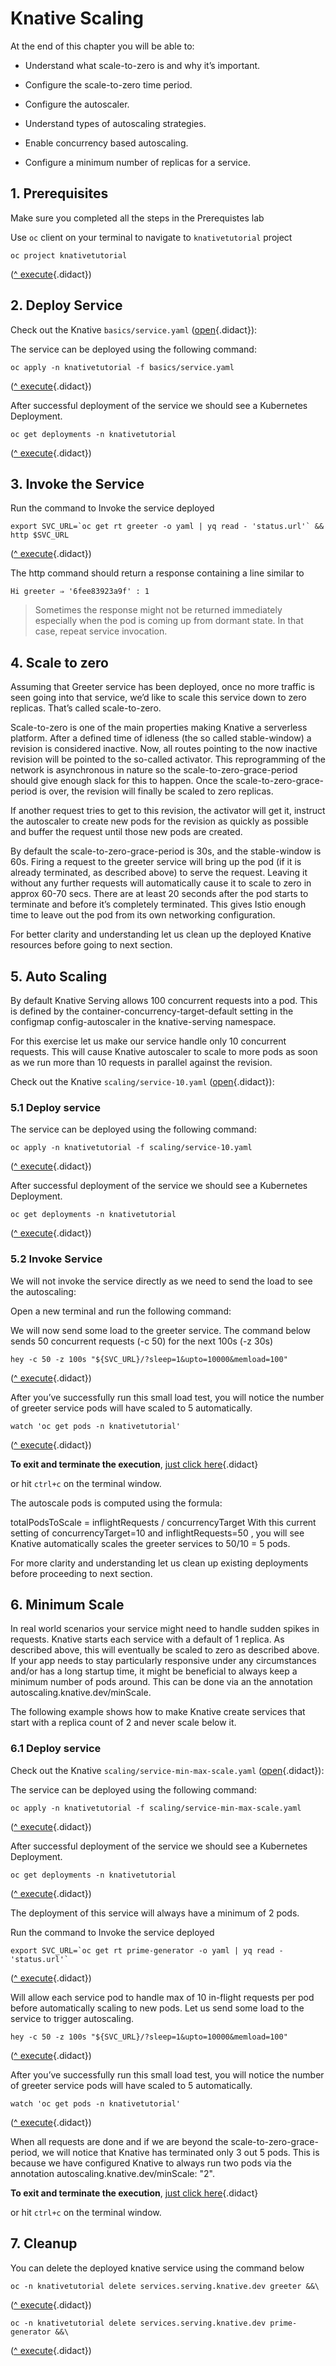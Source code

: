 # Knative Scaling 

At the end of this chapter you will be able to:

- Understand what scale-to-zero is and why it’s important.

- Configure the scale-to-zero time period.

- Configure the autoscaler.

- Understand types of autoscaling strategies.

- Enable concurrency based autoscaling.

- Configure a minimum number of replicas for a service.

## 1. Prerequisites

Make sure you completed all the steps in the Prerequistes lab

Use `oc` client on your terminal to navigate to `knativetutorial` project

```
oc project knativetutorial
```
([^ execute](didact://?commandId=vscode.didact.sendNamedTerminalAString&text=ocTerm$$oc%20project%20knativetutorial&completion=Run%20oc%20project%20command. "Opens a new terminal and sends the command above"){.didact})

## 2. Deploy Service

Check out the Knative `basics/service.yaml` ([open](didact://?commandId=vscode.openFolder&projectFilePath=basics/service.yaml&completion=Opened%20the%20service.yaml%20file "Opens the basics/service.yaml file"){.didact}):

The service can be deployed using the following command:

```
oc apply -n knativetutorial -f basics/service.yaml
```
([^ execute](didact://?commandId=vscode.didact.sendNamedTerminalAString&text=knTerm$$oc%20apply%20-n%20knativetutorial%20-f%20basics/service.yaml&completion=Run%20oc%20apply%20command. "Opens a new terminal and sends the command above"){.didact})

After successful deployment of the service we should see a Kubernetes Deployment.

```
oc get deployments -n knativetutorial
```
([^ execute](didact://?commandId=vscode.didact.sendNamedTerminalAString&text=ocTerm$$oc%20get%20deployments%20-n%20knativetutorial&completion=Run%20oc%20get%20deployments%20command. "Opens a new terminal and sends the command above"){.didact})

## 3. Invoke the Service

Run the command to Invoke the service deployed

```
export SVC_URL=`oc get rt greeter -o yaml | yq read - 'status.url'` && http $SVC_URL
```
([^ execute](didact://?commandId=vscode.didact.sendNamedTerminalAString&text=curlTerm$$export%20SVC_URL%3D%60oc%20get%20rt%20greeter%20-o%20yaml%20%7C%20yq%20read%20-%20%27status.url%27%60%20%26%26%20http%20%24SVC_URL%0A&completion=Invoke%20Knative%20deployment. "Opens a new terminal and sends the command above"){.didact})

The http command should return a response containing a line similar to 
```
Hi greeter ⇒ '6fee83923a9f' : 1
```

> Sometimes the response might not be returned immediately especially when the pod is coming up from dormant state. In that case, repeat service invocation.

## 4. Scale to zero

Assuming that Greeter service has been deployed, once no more traffic is seen going into that service, we’d like to scale this service down to zero replicas. That’s called scale-to-zero.

Scale-to-zero is one of the main properties making Knative a serverless platform. After a defined time of idleness (the so called stable-window) a revision is considered inactive. Now, all routes pointing to the now inactive revision will be pointed to the so-called activator. This reprogramming of the network is asynchronous in nature so the scale-to-zero-grace-period should give enough slack for this to happen. Once the scale-to-zero-grace-period is over, the revision will finally be scaled to zero replicas.

If another request tries to get to this revision, the activator will get it, instruct the autoscaler to create new pods for the revision as quickly as possible and buffer the request until those new pods are created.

By default the scale-to-zero-grace-period is 30s, and the stable-window is 60s. Firing a request to the greeter service will bring up the pod (if it is already terminated, as described above) to serve the request. Leaving it without any further requests will automatically cause it to scale to zero in approx 60-70 secs. There are at least 20 seconds after the pod starts to terminate and before it’s completely terminated. This gives Istio enough time to leave out the pod from its own networking configuration.

For better clarity and understanding let us clean up the deployed Knative resources before going to next section.

## 5. Auto Scaling

By default Knative Serving allows 100 concurrent requests into a pod. This is defined by the container-concurrency-target-default setting in the configmap config-autoscaler in the knative-serving namespace.

For this exercise let us make our service handle only 10 concurrent requests. This will cause Knative autoscaler to scale to more pods as soon as we run more than 10 requests in parallel against the revision.

Check out the Knative `scaling/service-10.yaml` ([open](didact://?commandId=vscode.openFolder&projectFilePath=scaling/service-10.yaml&completion=Opened%20the%20service-10.yaml%20file "Opens the scaling/service-10.yaml file"){.didact}):

### 5.1 Deploy service

The service can be deployed using the following command:

```
oc apply -n knativetutorial -f scaling/service-10.yaml
```
([^ execute](didact://?commandId=vscode.didact.sendNamedTerminalAString&text=knTerm$$oc%20apply%20-n%20knativetutorial%20-f%20scaling/service-10.yaml&completion=Run%20oc%20apply%20command. "Opens a new terminal and sends the command above"){.didact})

After successful deployment of the service we should see a Kubernetes Deployment.

```
oc get deployments -n knativetutorial
```
([^ execute](didact://?commandId=vscode.didact.sendNamedTerminalAString&text=ocTerm$$oc%20get%20deployments%20-n%20knativetutorial&completion=Run%20oc%20get%20deployments%20command. "Opens a new terminal and sends the command above"){.didact})

### 5.2 Invoke Service

We will not invoke the service directly as we need to send the load to see the autoscaling:

Open a new terminal and run the following command:

We will now send some load to the greeter service. The command below sends 50 concurrent requests (-c 50) for the next 100s (-z 30s)

```
hey -c 50 -z 100s "${SVC_URL}/?sleep=1&upto=10000&memload=100"
```

([^ execute](didact://?commandId=vscode.didact.sendNamedTerminalAString&text=curlTerm$$hey%20-c%2050%20-z%20100s%20%22%24%7BSVC_URL%7D%2F%3Fsleep%3D1%26upto%3D10000%26memload%3D100%22%0A&completion=Run%20watch%20command. "Opens a new terminal and sends the command above"){.didact})

After you’ve successfully run this small load test, you will notice the number of greeter service pods will have scaled to 5 automatically.

```
watch 'oc get pods -n knativetutorial'
```

([^ execute](didact://?commandId=vscode.didact.sendNamedTerminalAString&text=ocTerm$$watch%20'oc%20get%20pods%20-n%20knativetutorial'&completion=Run%20watch%20command. "Opens a new terminal and sends the command above"){.didact})

**To exit and terminate the execution**, [just click here](didact://?commandId=vscode.didact.sendNamedTerminalCtrlC&text=ocTerm&completion=loop%20interrupted. "Interrupt the current operation on the terminal"){.didact}

or hit `ctrl+c` on the terminal window.

The autoscale pods is computed using the formula:

totalPodsToScale = inflightRequests / concurrencyTarget
With this current setting of concurrencyTarget=10 and inflightRequests=50 , you will see Knative automatically scales the greeter services to 50/10 = 5 pods.

For more clarity and understanding let us clean up existing deployments before proceeding to next section.

## 6. Minimum Scale
In real world scenarios your service might need to handle sudden spikes in requests. Knative starts each service with a default of 1 replica. As described above, this will eventually be scaled to zero as described above. If your app needs to stay particularly responsive under any circumstances and/or has a long startup time, it might be beneficial to always keep a minimum number of pods around. This can be done via an the annotation autoscaling.knative.dev/minScale.

The following example shows how to make Knative create services that start with a replica count of 2 and never scale below it.

### 6.1 Deploy service

Check out the Knative `scaling/service-min-max-scale.yaml` ([open](didact://?commandId=vscode.openFolder&projectFilePath=scaling/service-min-max-scale.yaml&completion=Opened%20the%20service-min-max-scale.yaml%20file "Opens the scaling/service-min-max-scale.yaml file"){.didact}):

The service can be deployed using the following command:

```
oc apply -n knativetutorial -f scaling/service-min-max-scale.yaml
```

([^ execute](didact://?commandId=vscode.didact.sendNamedTerminalAString&text=knTerm$$oc%20apply%20-n%20knativetutorial%20-f%20scaling/service-min-max-scale.yaml&completion=Run%20oc%20apply%20command. "Opens a new terminal and sends the command above"){.didact})

After successful deployment of the service we should see a Kubernetes Deployment.

```
oc get deployments -n knativetutorial
```

([^ execute](didact://?commandId=vscode.didact.sendNamedTerminalAString&text=ocTerm$$oc%20get%20deployments%20-n%20knativetutorial&completion=Run%20oc%20get%20deployments%20command. "Opens a new terminal and sends the command above"){.didact})

The deployment of this service will always have a minimum of 2 pods.

Run the command to Invoke the service deployed

```
export SVC_URL=`oc get rt prime-generator -o yaml | yq read - 'status.url'`
```
([^ execute](didact://?commandId=vscode.didact.sendNamedTerminalAString&text=curlTerm$$export%20SVC_URL%3D%60oc%20get%20rt%20prime-generator%20-o%20yaml%20%7C%20yq%20read%20-%20%27status.url%27;echo%20''%60&completion=Invoke%20Knative%20deployment. "Opens a new terminal and sends the command above"){.didact})


Will allow each service pod to handle max of 10 in-flight requests per pod before automatically scaling to new pods.
Let us send some load to the service to trigger autoscaling.

```
hey -c 50 -z 100s "${SVC_URL}/?sleep=1&upto=10000&memload=100"
```

([^ execute](didact://?commandId=vscode.didact.sendNamedTerminalAString&text=curlTerm$$hey%20-c%2050%20-z%20100s%20%22%24%7BSVC_URL%7D%2F%3Fsleep%3D1%26upto%3D10000%26memload%3D100%22%0A&completion=Run%20watch%20command. "Opens a new terminal and sends the command above"){.didact})

After you’ve successfully run this small load test, you will notice the number of greeter service pods will have scaled to 5 automatically.

```
watch 'oc get pods -n knativetutorial'
```

([^ execute](didact://?commandId=vscode.didact.sendNamedTerminalAString&text=ocTerm$$watch%20'oc%20get%20pods%20-n%20knativetutorial'&completion=Run%20watch%20command. "Opens a new terminal and sends the command above"){.didact})

When all requests are done and if we are beyond the scale-to-zero-grace-period, we will notice that Knative has terminated only 3 out 5 pods. This is because we have configured Knative to always run two pods via the annotation autoscaling.knative.dev/minScale: "2".

**To exit and terminate the execution**, [just click here](didact://?commandId=vscode.didact.sendNamedTerminalCtrlC&text=ocTerm&completion=loop%20interrupted. "Interrupt the current operation on the terminal"){.didact}

or hit `ctrl+c` on the terminal window.

## 7. Cleanup

You can delete the deployed knative service using the command below

```
oc -n knativetutorial delete services.serving.knative.dev greeter &&\
```
([^ execute](didact://?commandId=vscode.didact.sendNamedTerminalAString&text=ocTerm$$oc%20--namespace%20knativetutorial%20delete%20services.serving.knative.dev%20greeter&completion=Run%20oc%20delete%20kn-services%20command. "Opens a new terminal and sends the command above"){.didact})

```
oc -n knativetutorial delete services.serving.knative.dev prime-generator &&\
```
([^ execute](didact://?commandId=vscode.didact.sendNamedTerminalAString&text=ocTerm$$oc%20--namespace%20knativetutorial%20delete%20services.serving.knative.dev%20prime-generator&completion=Run%20oc%20delete%20kn-services%20command. "Opens a new terminal and sends the command above"){.didact})
